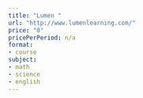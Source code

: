 ```yaml
---
title: "Lumen "
url: "http://www.lumenlearning.com/"
price: "0"
pricePerPeriod: n/a
format: 
- course
subject: 
- math
- science
- english
---
```

